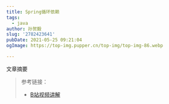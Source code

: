 ```yaml
---
title: Spring循环依赖
tags:
  - java
author: 孙贺毅
slug: '2782423641'
pubDate: 2021-05-25 09:21:04
ogImage: https://top-img.pupper.cn/top-img/top-img-86.webp

---
```


文章摘要



<!-- more -->

> 参考链接：
>
> - [B站视频讲解](https://www.bilibili.com/video/BV155411c7gg)